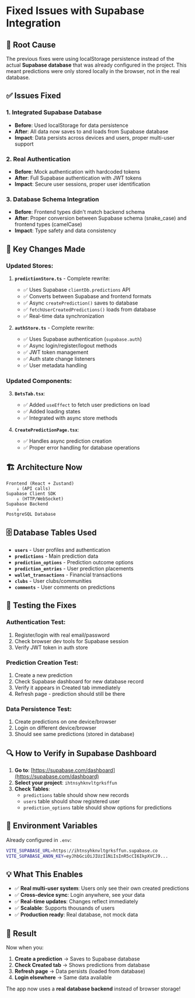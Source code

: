 # Fixed Issues with Supabase Integration

## 🎯 **Root Cause**
The previous fixes were using localStorage persistence instead of the actual **Supabase database** that was already configured in the project. This meant predictions were only stored locally in the browser, not in the real database.

## ✅ **Issues Fixed**

### 1. **Integrated Supabase Database**
- **Before**: Used localStorage for data persistence
- **After**: All data now saves to and loads from Supabase database
- **Impact**: Data persists across devices and users, proper multi-user support

### 2. **Real Authentication**
- **Before**: Mock authentication with hardcoded tokens
- **After**: Full Supabase authentication with JWT tokens
- **Impact**: Secure user sessions, proper user identification

### 3. **Database Schema Integration**
- **Before**: Frontend types didn't match backend schema
- **After**: Proper conversion between Supabase schema (snake_case) and frontend types (camelCase)
- **Impact**: Type safety and data consistency

## 🔧 **Key Changes Made**

### **Updated Stores**:

1. **`predictionStore.ts`** - Complete rewrite:
   - ✅ Uses Supabase `clientDb.predictions` API
   - ✅ Converts between Supabase and frontend formats
   - ✅ Async `createPrediction()` saves to database
   - ✅ `fetchUserCreatedPredictions()` loads from database
   - ✅ Real-time data synchronization

2. **`authStore.ts`** - Complete rewrite:
   - ✅ Uses Supabase authentication (`supabase.auth`)
   - ✅ Async login/register/logout methods
   - ✅ JWT token management
   - ✅ Auth state change listeners
   - ✅ User metadata handling

### **Updated Components**:

3. **`BetsTab.tsx`**:
   - ✅ Added `useEffect` to fetch user predictions on load
   - ✅ Added loading states
   - ✅ Integrated with async store methods

4. **`CreatePredictionPage.tsx`**:
   - ✅ Handles async prediction creation
   - ✅ Proper error handling for database operations

## 🏗️ **Architecture Now**

```
Frontend (React + Zustand)
    ↓ (API calls)
Supabase Client SDK
    ↓ (HTTP/WebSocket)
Supabase Backend
    ↓
PostgreSQL Database
```

## 🗄️ **Database Tables Used**

- **`users`** - User profiles and authentication
- **`predictions`** - Main prediction data  
- **`prediction_options`** - Prediction outcome options
- **`prediction_entries`** - User prediction placements
- **`wallet_transactions`** - Financial transactions
- **`clubs`** - User clubs/communities
- **`comments`** - User comments on predictions

## 🧪 **Testing the Fixes**

### **Authentication Test**:
1. Register/login with real email/password
2. Check browser dev tools for Supabase session
3. Verify JWT token in auth store

### **Prediction Creation Test**:
1. Create a new prediction
2. Check Supabase dashboard for new database record
3. Verify it appears in Created tab immediately
4. Refresh page - prediction should still be there

### **Data Persistence Test**:
1. Create predictions on one device/browser
2. Login on different device/browser  
3. Should see same predictions (stored in database)

## 🔍 **How to Verify in Supabase Dashboard**

1. **Go to**: [https://supabase.com/dashboard](https://supabase.com/dashboard)
2. **Select your project**: `ihtnsyhknvltgrksffun`
3. **Check Tables**:
   - `predictions` table should show new records
   - `users` table should show registered user
   - `prediction_options` table should show options for predictions

## 🚀 **Environment Variables**

Already configured in `.env`:
```bash
VITE_SUPABASE_URL=https://ihtnsyhknvltgrksffun.supabase.co
VITE_SUPABASE_ANON_KEY=eyJhbGciOiJIUzI1NiIsInR5cCI6IkpXVCJ9...
```

## 💡 **What This Enables**

- ✅ **Real multi-user system**: Users only see their own created predictions
- ✅ **Cross-device sync**: Login anywhere, see your data
- ✅ **Real-time updates**: Changes reflect immediately
- ✅ **Scalable**: Supports thousands of users
- ✅ **Production ready**: Real database, not mock data

## 🎉 **Result**

Now when you:
1. **Create a prediction** → Saves to Supabase database
2. **Check Created tab** → Shows predictions from database
3. **Refresh page** → Data persists (loaded from database)
4. **Login elsewhere** → Same data available

The app now uses a **real database backend** instead of browser storage!